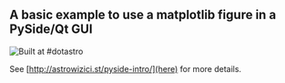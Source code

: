 A basic example to use a matplotlib figure in a PySide/Qt GUI
-------------------------------------------------------------

![Built at #dotastro](http://img.shields.io/badge/Built%20at-%23dotastro-blue.svg?style=flat)

See [http://astrowizici.st/pyside-intro/](here) for more details.

